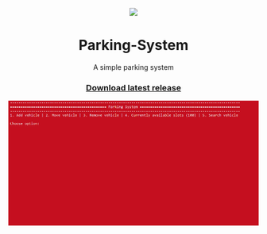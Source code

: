 <p align="center">
  <img src="https://github.com/linus-skola/Parking-System/blob/master/PragueParking2%20Komplettering/car-parking-system-1657040-1407041.ico" width="154">
  <h1 align="center">Parking-System</h1>
  <p align="center">A simple parking system<p>
  <h3 align="center">
  <a href="https://github.com/linus-skola/Parking-System/releases/latest">Download latest release</a>
  </h3>
  <img src="https://github.com/linus-skola/Parking-System/blob/master/screenshots/screenshot1.PNG" width="1000">
</p>